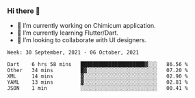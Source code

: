 ### Hi there 👋

<!--
**devcat37/devcat37** is a ✨ _special_ ✨ repository because its `README.md` (this file) appears on your GitHub profile.-->


- 🔭 I’m currently working on Chimicum application.
- 🌱 I’m currently learning Flutter/Dart.
- 👯 I’m looking to collaborate with UI designers.
<!-- - 🤔 I’m looking for help with ... -->

<!--START_SECTION:waka-->
```text
Week: 30 September, 2021 - 06 October, 2021

Dart    6 hrs 58 mins   █████████████████████▓░░░   86.56 % 
Other   34 mins         █▓░░░░░░░░░░░░░░░░░░░░░░░   07.20 % 
XML     14 mins         ▓░░░░░░░░░░░░░░░░░░░░░░░░   02.90 % 
YAML    13 mins         ▓░░░░░░░░░░░░░░░░░░░░░░░░   02.81 % 
JSON    1 min           ░░░░░░░░░░░░░░░░░░░░░░░░░   00.41 % 
```
<!--END_SECTION:waka-->
